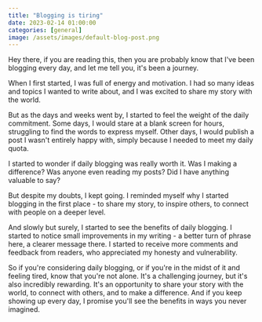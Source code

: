 ```yaml
---
title: "Blogging is tiring"
date: 2023-02-14 01:00:00
categories: [general]
image: /assets/images/default-blog-post.png
---
```


Hey there, if you are reading this, then you are probably know that I've been blogging every day, and let me tell you, it's been a journey.

When I first started, I was full of energy and motivation. I had so many ideas and topics I wanted to write about, and I was excited to share my story with the world.

But as the days and weeks went by, I started to feel the weight of the daily commitment. Some days, I would stare at a blank screen for hours, struggling to find the words to express myself. Other days, I would publish a post I wasn't entirely happy with, simply because I needed to meet my daily quota.

I started to wonder if daily blogging was really worth it. Was I making a difference? Was anyone even reading my posts? Did I have anything valuable to say?

But despite my doubts, I kept going. I reminded myself why I started blogging in the first place - to share my story, to inspire others, to connect with people on a deeper level.

And slowly but surely, I started to see the benefits of daily blogging. I started to notice small improvements in my writing - a better turn of phrase here, a clearer message there. I started to receive more comments and feedback from readers, who appreciated my honesty and vulnerability.

So if you're considering daily blogging, or if you're in the midst of it and feeling tired, know that you're not alone. It's a challenging journey, but it's also incredibly rewarding. It's an opportunity to share your story with the world, to connect with others, and to make a difference. And if you keep showing up every day, I promise you'll see the benefits in ways you never imagined.

